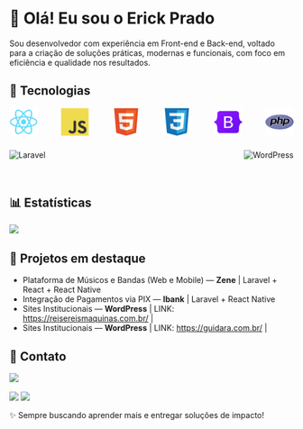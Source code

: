# 👋 Olá! Eu sou o **Erick Prado**

Sou desenvolvedor com experiência em Front-end e Back-end, voltado para a criação de soluções práticas, modernas e funcionais, com foco em eficiência e qualidade nos resultados.


## 🧰 Tecnologias

<div style="display: flex; gap: 25px; align-items: center; justify-content: space-between; flex-wrap: wrap;">
  <img alt="React Native" height="50" src="https://raw.githubusercontent.com/devicons/devicon/master/icons/react/react-original.svg" />
  <img alt="JavaScript" height="50" src="https://raw.githubusercontent.com/devicons/devicon/master/icons/javascript/javascript-original.svg" />
  <img alt="HTML5" height="50" src="https://raw.githubusercontent.com/devicons/devicon/master/icons/html5/html5-original.svg" />
  <img alt="CSS3" height="50" src="https://raw.githubusercontent.com/devicons/devicon/master/icons/css3/css3-original.svg" />
  <img alt="Bootstrap" height="50" src="https://raw.githubusercontent.com/devicons/devicon/master/icons/bootstrap/bootstrap-original.svg" />
  <img alt="PHP" height="50" src="https://raw.githubusercontent.com/devicons/devicon/master/icons/php/php-original.svg" />
  <img alt="Laravel" height="50" src="https://cdn.jsdelivr.net/gh/devicons/devicon/icons/laravel/laravel-original.svg" />
  <img alt="WordPress" height="50" src="https://cdn.jsdelivr.net/gh/devicons/devicon/icons/wordpress/wordpress-original.svg" />
</div>


## 📊 Estatísticas

<p align="start">
  <img height="160" src="https://github-readme-stats.vercel.app/api?username=Pradiss&show_icons=true&theme=transparent&hide_title=true&count_private=true" />
 
</p>


## 🚀 Projetos em destaque

- Plataforma de Músicos e Bandas (Web e Mobile) — **Zene** | Laravel + React + React Native  
- Integração de Pagamentos via PIX — **Ibank** | Laravel + React Native  
- Sites Institucionais — **WordPress** | LINK: https://reisereismaquinas.com.br/ | 
- Sites Institucionais — **WordPress** | LINK: https://guidara.com.br/ | 
 



## 📩 Contato

<div > 
  
  <a href="https://instagram.com/erickpradofc" rel="nofollow"><img src="https://camo.githubusercontent.com/cc8a4ea180871317216b7557a7a9b8f1b565ce74863323097aa367961c70de96/68747470733a2f2f696d672e736869656c64732e696f2f62616467652f2d496e7374616772616d2d2532334534343035463f7374796c653d666f722d7468652d6261646765266c6f676f3d696e7374616772616d266c6f676f436f6c6f723d7768697465" data-canonical-src="https://img.shields.io/badge/-Instagram-%23E4405F?style=for-the-badge&amp;logo=instagram&amp;logoColor=white" style="max-width: 100%;"></a>
  
  <a href="mailto:erick.p436@gmail.com"><img src="https://camo.githubusercontent.com/8a15df73eefc8d613bab8230d8859b6328119607d14846dd1f1e0e9b526126b2/68747470733a2f2f696d672e736869656c64732e696f2f62616467652f2d476d61696c2d2532333333333f7374796c653d666f722d7468652d6261646765266c6f676f3d676d61696c266c6f676f436f6c6f723d7768697465" data-canonical-src="https://img.shields.io/badge/-Gmail-%23333?style=for-the-badge&amp;logo=gmail&amp;logoColor=white" style="max-width: 100%;"></a>
  <a href="https://www.linkedin.com/in/erick-prado-9305112a2/" rel="nofollow"><img src="https://camo.githubusercontent.com/7fee771b415a6f144501304c2c4074aa62a0dd96ddc0f8c0aafd95ac0af584c1/68747470733a2f2f696d672e736869656c64732e696f2f62616467652f2d4c696e6b6564496e2d2532333030373742353f7374796c653d666f722d7468652d6261646765266c6f676f3d6c696e6b6564696e266c6f676f436f6c6f723d7768697465" data-canonical-src="https://img.shields.io/badge/-LinkedIn-%230077B5?style=for-the-badge&amp;logo=linkedin&amp;logoColor=white" style="max-width: 100%;"></a> 
</div>

✨ Sempre buscando aprender mais e entregar soluções de impacto!
